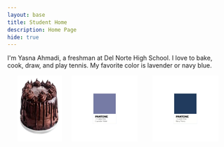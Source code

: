 ```yaml
---
layout: base
title: Student Home 
description: Home Page
hide: true
---
```


I'm Yasna Ahmadi, a freshman at Del Norte High School. I love to bake, cook, draw, and play tennis. My favorite color is lavender or navy blue. 

<div style="display: flex; justify-content: space-evenly;">
  <img src="images/image-removebg-preview.png" alt="alt text" style="width:20%;">
  <img src="images/lavender panton2.png" alt="alt text" style="width:30%;">
  <img src="images/navy blue pantone.png" alt="alt text" style="width:30%; margin-left: 10px;">
</div>
